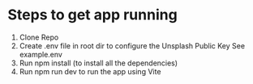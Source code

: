 # Steps to get app running 

1. Clone Repo
2. Create .env file in root dir to configure the Unsplash Public Key See example.env
3. Run npm install (to install all the dependencies)
4. Run npm run dev to run the app using Vite 
